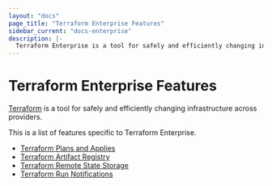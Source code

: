 ```yaml
---
layout: "docs"
page_title: "Terraform Enterprise Features"
sidebar_current: "docs-enterprise"
description: |-
  Terraform Enterprise is a tool for safely and efficiently changing infrastructure across providers.
---
```


# Terraform Enterprise Features

[Terraform](https://www.hashicorp.com/products/terraform/) is a tool for safely and
efficiently changing infrastructure across providers.

This is a list of features specific to Terraform Enterprise.

- [Terraform Plans and Applies](/docs/enterprise/runs)
- [Terraform Artifact Registry](/docs/enterprise/artifacts)
- [Terraform Remote State Storage](/docs/enterprise/state)
- [Terraform Run Notifications](/docs/enterprise/runs/notifications.html)
